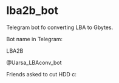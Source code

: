 # lba2b_bot
Telegram bot fo converting LBA to Gbytes.


Bot name in Telegram:

LBA2B

@Uarsa_LBAconv_bot


Friends asked to cut HDD c:

